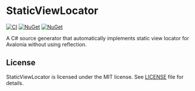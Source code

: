 # StaticViewLocator

[![CI](https://github.com/wieslawsoltes/StaticViewLocator/actions/workflows/build.yml/badge.svg)](https://github.com/wieslawsoltes/StaticViewLocator/actions/workflows/build.yml)
[![NuGet](https://img.shields.io/nuget/v/StaticViewLocator.svg)](https://www.nuget.org/packages/StaticViewLocator)
[![NuGet](https://img.shields.io/nuget/dt/StaticViewLocator.svg)](https://www.nuget.org/packages/StaticViewLocator)

A C# source generator that automatically implements static view locator for Avalonia without using reflection.


## License

StaticViewLocator is licensed under the MIT license. See [LICENSE](LICENSE.TXT) file for details.
